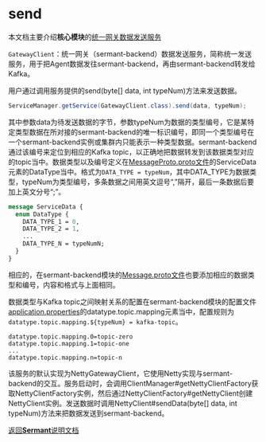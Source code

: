 # send

本文档主要介绍**核心模块**的[统一网关数据发送服务](../../sermant-agentcore/sermant-agentcore-core/src/main/java/com/huawei/sermant/core/service/send)

`GatewayClient`：统一网关（sermant-backend）数据发送服务，简称统一发送服务，用于把Agent数据发往sermant-backend，再由sermant-backend转发给Kafka。

用户通过调用服务提供的send(byte[] data, int typeNum)方法来发送数据。
```java
ServiceManager.getService(GatewayClient.class).send(data, typeNum);
```
其中参数data为待发送数据的字节，参数typeNum为数据的类型编号，它是某特定类型数据在所对接的sermant-backend的唯一标识编号，即同一个类型编号在一个sermant-backend实例或集群内只能表示一种类型数据。sermant-backend通过该编号来定位到相应的Kafka topic，以正确地把数据转发到该数据类型对应的topic当中。数据类型以及编号定义在[MessageProto.proto文件](../../sermant-agentcore/sermant-agentcore-core/src/main/proto/MessageProto.proto)的ServiceData元素的DataType当中。格式为``DATA_TYPE = typeNum``，其中DATA_TYPE为数据类型，typeNum为类型编号，多条数据之间用英文逗号“,”隔开，最后一条数据后要加上英文分号“;”。

```protobuf
message ServiceData {
  enum DataType {
    DATA_TYPE_1 = 0,
    DATA_TYPE_2 = 1,
    ...
    DATA_TYPE_N = typeNumN;
  }
}
```

相应的，在sermant-backend模块的[Message.proto文件](../../sermant-backend/src/main/proto/Message.proto)也要添加相应的数据类型和编号，内容和格式与上面相同。

数据类型与Kafka topic之间映射关系的配置在sermant-backend模块的配置文件[application.properties](../../sermant-backend/src/main/resources/application.properties)的datatype.topic.mapping元素当中，配置规则为``datatype.topic.mapping.${typeNum} = kafka-topic``。

```properties
datatype.topic.mapping.0=topic-zero
datatype.topic.mapping.1=topic-one
...
datatype.topic.mapping.n=topic-n
```

该服务的默认实现为NettyGatewayClient，它使用Netty实现与sermant-backend的交互。服务启动时，会调用ClientManager#getNettyClientFactory获取NettyClientFactory实例，然后通过NettyClientFactory#getNettyClient创建NettyClient实例。发送数据时调用NettyClient#sendData(byte[] data, int typeNum)方法来把数据发送到sermant-backend。

[返回**Sermant**说明文档](../README.md)
